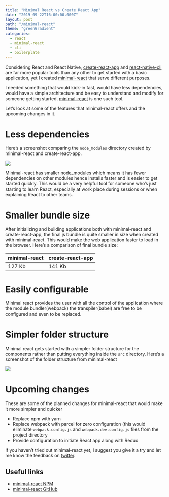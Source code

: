 ```yaml
---
title: "Minimal React vs Create React App"
date: "2019-09-22T16:00:00.000Z"
layout: post
path: "/minimal-react"
theme: "greenGradient"
categories:
  - react
  - minimal-react
  - cli
  - boilerplate
---
```


Considering React and React Native, [create-react-app](https://facebook.github.io/create-react-app) and [react-native-cli](https://www.npmjs.com/package/react-native-cli) are far more popular tools than any other to get started with a basic application, yet I created [minimal-react](https://www.npmjs.com/package/minimal-react) that serve different purposes. 

I needed something that would kick-in fast, would have less dependencies, would have a simple architecture and be easy to understand and modify for someone getting started. [minimal-react](https://www.npmjs.com/package/minimal-react) is one such tool.

Let’s look at some of the features that minimal-react offers and the upcoming changes in it.
# Less dependencies
Here’s a screenshot comparing the `node_modules` directory created by minimal-react and create-react-app.

<img src="https://dl.dropboxusercontent.com/s/fb9m89834fkv30u/node-modules-comparision.png?dl=0" />

Minimal-react has smaller node_modules which means it has fewer dependencies on other modules hence installs faster and is easier to get started quickly. This would be a very helpful tool for someone who’s just starting to learn React, especially at work place during sessions or when explaining React to other teams.

# Smaller bundle size
After initializing and building applications both with minimal-react and create-react-app, the final js bundle is quite smaller in size when created with minimal-react. This would make the web application faster to load in the browser. Here’s a comparison of final bundle size:


| minimal-react | create-react-app |
|----|----|
| 127 Kb | 141 Kb |

# Easily configurable
Minimal react provides the user with all the control of the application where the module bundler(webpack) the transpiler(babel) are free to be configured and even to be replaced.

# Simpler folder structure
Minimal react gets started with a simpler folder structure for the components rather than putting everything inside the `src` directory. Here’s a screenshot of the folder structure from minimal-react

<img src="https://dl.dropboxusercontent.com/s/j18b2yf279l09y6/folder-structure.png?dl=0" />

# Upcoming changes
These are some of the planned changes for minimal-react that would make it more simpler and quicker
- Replace npm with yarn
- Replace webpack with parcel for zero configuration (this would eliminate `webpack.config.js` and `webpack.dev.config.js` files from the project directory
- Provide configuration to initiate React app along with Redux

If you haven’t tried out minimal-react yet, I suggest you give it a try and let me know the feedback on [twitter](https://twitter.com/iam_daparth).

## Useful links
- [minimal-react NPM](https://www.npmjs.com/package/minimal-react)
- [minimal-react GitHub](https://github.com/prajapati-parth/minimal-react)

